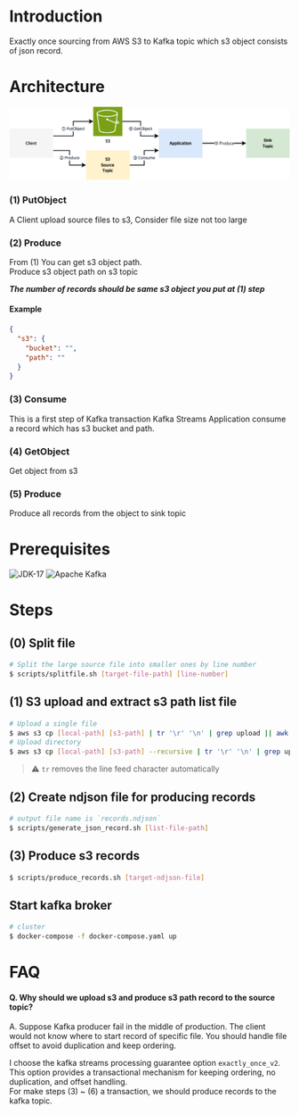 # Introduction
Exactly once sourcing from AWS S3 to Kafka topic which s3 object consists of json record.

# Architecture
![Architecture Diagram](/assets/architecture_diagram.png)

### (1) PutObject
A Client upload source files to s3, Consider file size not too large
### (2) Produce
From (1) You can get s3 object path. \
Produce s3 object path on s3 topic

***The number of records should be same s3 object you put at (1) step***

#### Example
```json
{
  "s3": {
    "bucket": "",
    "path": ""
  }
}
```

### (3) Consume
This is a first step of Kafka transaction
Kafka Streams Application consume a record which has s3 bucket and path.

### (4) GetObject
Get object from s3

### (5) Produce
Produce all records from the object to sink topic

# Prerequisites
![JDK-17](https://img.shields.io/badge/jdk->=v17-FF7900.svg?style=for-the-badge&logo=openjdk&logoColor=FF7900&color=FF7900)
![Apache Kafka](https://img.shields.io/badge/Kafka->=v3.5.0-F28D1A?style=for-the-badge&logo=apache-kafka&logoColor=CC6699)

# Steps

## (0) Split file
```bash
# Split the large source file into smaller ones by line number
$ scripts/splitfile.sh [target-file-path] [line-number] 
```

## (1) S3 upload and extract s3 path list file
```bash
# Upload a single file
$ aws s3 cp [local-path] [s3-path] | tr '\r' '\n' | grep upload || awk '{print $4}' > "uploaded_list.txt"
# Upload directory
$ aws s3 cp [local-path] [s3-path] --recursive | tr '\r' '\n' | grep upload | awk '{print $4}' >> "uploaded_list.txt"
```

> ⚠ `tr` removes the line feed character automatically

## (2) Create ndjson file for producing records 
```bash
# output file name is `records.ndjson`
$ scripts/generate_json_record.sh [list-file-path]
```

## (3) Produce s3 records
```bash
$ scripts/produce_records.sh [target-ndjson-file]
```

## Start kafka broker
```bash
# cluster
$ docker-compose -f docker-compose.yaml up
```


# FAQ
#### Q. Why should we upload s3 and produce s3 path record to the source topic?
A. Suppose Kafka producer fail in the middle of production. The client would not know where to start record of specific file. You should handle file offset to avoid duplication and keep ordering.

I choose the kafka streams processing guarantee option `exactly_once_v2`. This option provides a transactional mechanism for keeping ordering, no duplication, and offset handling. \
For make steps (3) ~ (6) a transaction, we should produce records to the kafka topic.




